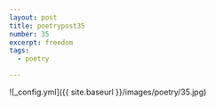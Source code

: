 ```yaml
---
layout: post
title: poetrypost35
number: 35
excerpt: freedom
tags:
  - poetry

---
```




![_config.yml]({{ site.baseurl }}/images/poetry/35.jpg)

